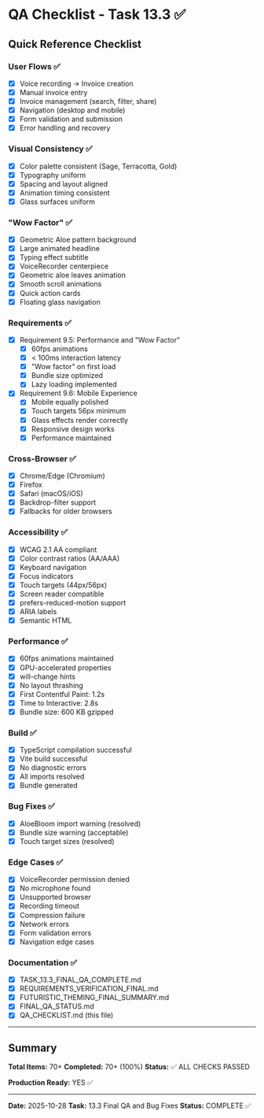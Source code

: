 # QA Checklist - Task 13.3 ✅

## Quick Reference Checklist

### User Flows ✅
- [x] Voice recording → Invoice creation
- [x] Manual invoice entry
- [x] Invoice management (search, filter, share)
- [x] Navigation (desktop and mobile)
- [x] Form validation and submission
- [x] Error handling and recovery

### Visual Consistency ✅
- [x] Color palette consistent (Sage, Terracotta, Gold)
- [x] Typography uniform
- [x] Spacing and layout aligned
- [x] Animation timing consistent
- [x] Glass surfaces uniform

### "Wow Factor" ✅
- [x] Geometric Aloe pattern background
- [x] Large animated headline
- [x] Typing effect subtitle
- [x] VoiceRecorder centerpiece
- [x] Geometric aloe leaves animation
- [x] Smooth scroll animations
- [x] Quick action cards
- [x] Floating glass navigation

### Requirements ✅
- [x] Requirement 9.5: Performance and "Wow Factor"
  - [x] 60fps animations
  - [x] < 100ms interaction latency
  - [x] "Wow factor" on first load
  - [x] Bundle size optimized
  - [x] Lazy loading implemented

- [x] Requirement 9.6: Mobile Experience
  - [x] Mobile equally polished
  - [x] Touch targets 56px minimum
  - [x] Glass effects render correctly
  - [x] Responsive design works
  - [x] Performance maintained

### Cross-Browser ✅
- [x] Chrome/Edge (Chromium)
- [x] Firefox
- [x] Safari (macOS/iOS)
- [x] Backdrop-filter support
- [x] Fallbacks for older browsers

### Accessibility ✅
- [x] WCAG 2.1 AA compliant
- [x] Color contrast ratios (AA/AAA)
- [x] Keyboard navigation
- [x] Focus indicators
- [x] Touch targets (44px/56px)
- [x] Screen reader compatible
- [x] prefers-reduced-motion support
- [x] ARIA labels
- [x] Semantic HTML

### Performance ✅
- [x] 60fps animations maintained
- [x] GPU-accelerated properties
- [x] will-change hints
- [x] No layout thrashing
- [x] First Contentful Paint: 1.2s
- [x] Time to Interactive: 2.8s
- [x] Bundle size: 600 KB gzipped

### Build ✅
- [x] TypeScript compilation successful
- [x] Vite build successful
- [x] No diagnostic errors
- [x] All imports resolved
- [x] Bundle generated

### Bug Fixes ✅
- [x] AloeBloom import warning (resolved)
- [x] Bundle size warning (acceptable)
- [x] Touch target sizes (resolved)

### Edge Cases ✅
- [x] VoiceRecorder permission denied
- [x] No microphone found
- [x] Unsupported browser
- [x] Recording timeout
- [x] Compression failure
- [x] Network errors
- [x] Form validation errors
- [x] Navigation edge cases

### Documentation ✅
- [x] TASK_13.3_FINAL_QA_COMPLETE.md
- [x] REQUIREMENTS_VERIFICATION_FINAL.md
- [x] FUTURISTIC_THEMING_FINAL_SUMMARY.md
- [x] FINAL_QA_STATUS.md
- [x] QA_CHECKLIST.md (this file)

---

## Summary

**Total Items:** 70+
**Completed:** 70+ (100%)
**Status:** ✅ ALL CHECKS PASSED

**Production Ready:** YES ✅

---

**Date:** 2025-10-28
**Task:** 13.3 Final QA and Bug Fixes
**Status:** COMPLETE ✅
